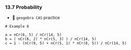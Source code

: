 ### 13.7 Probability


- 🎯 `geogebra CAS` practice

```
# Example 6

a = nCr(6, 5) / nCr(14, 5)
b = ( nCr(6, 2) * nCr(5, 3) ) / nCr(14, 5)
c = 1 - (nCr(9, 5) + nCr(5, 1) * nCr(8, 5)) / nCr(14, 5)
```
